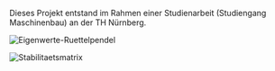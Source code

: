 Dieses Projekt entstand im Rahmen einer Studienarbeit (Studiengang Maschinenbau) an der TH Nürnberg. 

![Eigenwerte-Ruettelpendel](https://user-images.githubusercontent.com/77980708/147196590-94e5110d-b041-4072-a910-3adb8ceb9ce2.gif)

![Stabilitaetsmatrix](https://user-images.githubusercontent.com/77980708/207241488-86a2647e-bbcc-412d-abba-dc514adfd8b4.png)
